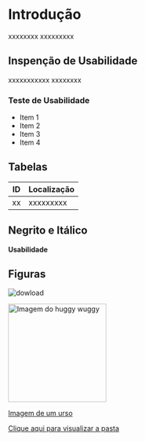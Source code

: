 # Introdução
xxxxxxxx
xxxxxxxxx

## Inspenção de Usabilidade
xxxxxxxxxxx
xxxxxxxx

### Teste de Usabilidade
- Item 1
- Item 2
- Item 3
- Item 4

## Tabelas 
|ID|Localização|
|--|-----------|
|xx|xxxxxxxxx|

## Negrito e Itálico
**Usabilidade**

## Figuras 
![dowload](https://thvnext.bing.com/th/id/OIP.CqNSR87yDVf8I03YT2ijmQHaEo?w=260&h=180&c=7&r=0&o=7&cb=ucfimgc2&pid=1.7&rm=3)

<img src= "https://thvnext.bing.com/th/id/OIP.CqNSR87yDVf8I03YT2ijmQHaEo?w=260&h=180&c=7&r=0&o=7&cb=ucfimgc2&pid=1.7&rm=3" alt= "Imagem do huggy wuggy" height="200">

[Imagem de um urso](https://thvnext.bing.com/th/id/OIP.CqNSR87yDVf8I03YT2ijmQHaEo?w=260&h=180&c=7&r=0&o=7&cb=ucfimgc2&pid=1.7&rm=3)


[Clique aqui para visualizar a pasta](https://thvnext.bing.com/th/id/OIP.CqNSR87yDVf8I03YT2ijmQHaEo?w=260&h=180&c=7&r=0&o=7&cb=ucfimgc2&pid=1.7&rm=3)

